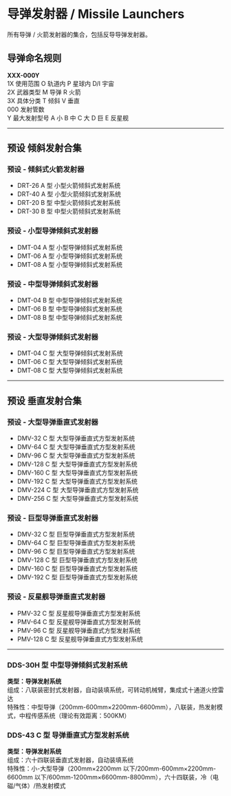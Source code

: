 # 导弹发射器 / Missile Launchers

所有导弹 / 火箭发射器的集合，包括反导导弹发射器。

## 导弹命名规则

**XXX-000Y**  
1X 使用范围 O 轨道内 P 星球内 D/I 宇宙  
2X 武器类型 M 导弹 R 火箭  
3X 具体分类 T 倾斜 V 垂直  
000 发射管数  
Y 最大发射型号 A 小 B 中 C 大 D 巨 E 反星舰

---

## 预设 倾斜发射合集

### 预设 - 倾斜式火箭发射器

- DRT-26 A 型 小型火箭倾斜式发射系统
- DRT-40 A 型 小型火箭倾斜式发射系统
- DRT-20 B 型 中型火箭倾斜式发射系统
- DRT-30 B 型 中型火箭倾斜式发射系统

### 预设 - 小型导弹倾斜式发射器

- DMT-04 A 型 小型导弹倾斜式发射系统
- DMT-06 A 型 小型导弹倾斜式发射系统
- DMT-08 A 型 小型导弹倾斜式发射系统

### 预设 - 中型导弹倾斜式发射器

- DMT-04 B 型 中型导弹倾斜式发射系统
- DMT-06 B 型 中型导弹倾斜式发射系统
- DMT-08 B 型 中型导弹倾斜式发射系统

### 预设 - 大型导弹倾斜式发射器

- DMT-04 C 型 大型导弹倾斜式发射系统
- DMT-06 C 型 大型导弹倾斜式发射系统
- DMT-08 C 型 大型导弹倾斜式发射系统

---

## 预设 垂直发射合集

### 预设 - 大型导弹垂直式发射器

- DMV-32 C 型 大型导弹垂直式方型发射系统
- DMV-64 C 型 大型导弹垂直式方型发射系统
- DMV-96 C 型 大型导弹垂直式方型发射系统
- DMV-128 C 型 大型导弹垂直式方型发射系统
- DMV-160 C 型 大型导弹垂直式方型发射系统
- DMV-192 C 型 大型导弹垂直式方型发射系统
- DMV-224 C 型 大型导弹垂直式方型发射系统
- DMV-256 C 型 大型导弹垂直式方型发射系统

### 预设 - 巨型导弹垂直式发射器

- DMV-32 C 型 巨型导弹垂直式方型发射系统
- DMV-64 C 型 巨型导弹垂直式方型发射系统
- DMV-96 C 型 巨型导弹垂直式方型发射系统
- DMV-128 C 型 巨型导弹垂直式方型发射系统
- DMV-160 C 型 巨型导弹垂直式方型发射系统
- DMV-192 C 型 巨型导弹垂直式方型发射系统

### 预设 - 反星舰导弹垂直式发射器

- PMV-32 C 型 反星舰导弹垂直式方型发射系统
- PMV-64 C 型 反星舰导弹垂直式方型发射系统
- PMV-96 C 型 反星舰导弹垂直式方型发射系统
- PMV-128 C 型 反星舰导弹垂直式方型发射系统

---

### DDS-30H 型 中型导弹倾斜式发射系统

**类型：导弹发射系统**  
组成：八联装密封式发射器，自动装填系统，可转动机械臂，集成式十通道火控雷达  
特殊性：中型导弹（200mm-600mm×2200mm-6600mm），八联装，热发射模式，中程传感系统（理论有效距离：500KM）

### DDS-43 C 型 导弹垂直式方型发射系统

**类型：导弹发射系统**  
组成：六十四联装垂直式发射器，自动装填系统  
特殊性：小-大型导弹（200mm×2200mm 以下/200mm-600mm×2200mm-6600mm 以下/600mm-1200mm×6600mm-8800mm），六十四联装，冷（电磁/气体）/热发射模式
